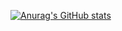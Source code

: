 


[![Anurag's GitHub stats](https://github-readme-stats.vercel.app/api?username=yuha-yuha)](https://github.com/anuraghazra/github-readme-stats)

